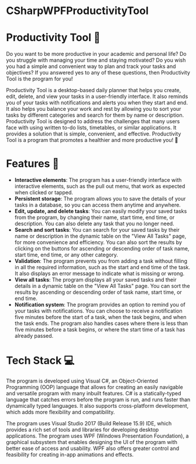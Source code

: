 # CSharpWPFProductivityTool

# Productivity Tool 📅

Do you want to be more productive in your academic and personal life? Do you struggle with managing your time and staying motivated? Do you wish you had a simple and convenient way to plan and track your tasks and objectives? If you answered yes to any of these questions, then Productivity Tool is the program for you!

Productivity Tool is a desktop-based daily planner that helps you create, edit, delete, and view your tasks in a user-friendly interface. It also reminds you of your tasks with notifications and alerts you when they start and end. It also helps you balance your work and rest by allowing you to sort your tasks by different categories and search for them by name or description. Productivity Tool is designed to address the challenges that many users face with using written to-do lists, timetables, or similar applications. It provides a solution that is simple, convenient, and effective. Productivity Tool is a program that promotes a healthier and more productive you! 🔔

# Features 🚀
- **Interactive elements**: The program has a user-friendly interface with interactive elements, such as the pull out menu, that work as expected when clicked or tapped.
- **Persistent storage**: The program allows you to save the details of your tasks in a database, so you can access them anytime and anywhere.
- **Edit, update, and delete tasks**: You can easily modify your saved tasks from the program, by changing their name, start time, end time, or description. You can also delete any task that you no longer need.
- **Search and sort tasks**: You can search for your saved tasks by their name or description in the dynamic table on the "View All Tasks" page, for more convenience and efficiency. You can also sort the results by clicking on the buttons for ascending or descending order of task name, start time, end time, or any other category.
- **Validation**: The program prevents you from adding a task without filling in all the required information, such as the start and end time of the task. It also displays an error message to indicate what is missing or wrong.
- **View all tasks**: The program displays all your saved tasks and their details in a dynamic table on the "View All Tasks" page. You can sort the results by ascending or descending order of task name, start time, or end time.
- **Notification system**: The program provides an option to remind you of your tasks with notifications. You can choose to receive a notification five minutes before the start of a task, when the task begins, and when the task ends. The program also handles cases where there is less than five minutes before a task begins, or where the start time of a task has already passed.

# Tech Stack 💻
The program is developed using Visual C#, an Object-Oriented Programming (OOP) language that allows for creating an easily navigable and versatile program with many inbuilt features. C# is a statically-typed language that catches errors before the program is run, and runs faster than dynamically typed languages. It also supports cross-platform development, which adds more flexibility and compatibility.


The program uses Visual Studio 2017 (Build Release 15.9) IDE, which provides a rich set of tools and libraries for developing desktop applications. The program uses WPF (Windows Presentation Foundation), a graphical subsystem that enables designing the UI of the program with better ease of access and usability. WPF also offers greater control and feasibility for creating in-app animations and effects.


